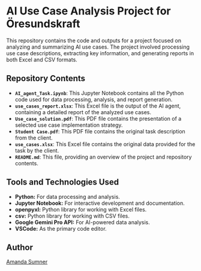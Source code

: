 # AI Use Case Analysis Project for Öresundskraft

This repository contains the code and outputs for a project focused on analyzing and summarizing AI use cases. The project involved processing use case descriptions, extracting key information, and generating reports in both Excel and CSV formats.

## Repository Contents

* **`AI_agent_Task.ipynb`**: This Jupyter Notebook contains all the Python code used for data processing, analysis, and report generation.
* **`use_cases_report.xlsx`**: This Excel file is the output of the AI agent, containing a detailed report of the analyzed use cases.
* **`Use_case_solution.pdf`**: This PDF file contains the presentation of a selected use case implementation strategy.
* **`Student Case.pdf`**: This PDF file contains the original task description from the client.
* **`use_cases.xlsx`**: This Excel file contains the original data provided for the task by the client.
* **`README.md`**: This file, providing an overview of the project and repository contents.

## Tools and Technologies Used

* **Python:** For data processing and analysis.
* **Jupyter Notebook:** For interactive development and documentation.
* **openpyxl:** Python library for working with Excel files.
* **csv:** Python library for working with CSV files.
* **Google Gemini Pro API:** For AI-powered data analysis.
* **VSCode:** As the primary code editor.

## Author

[Amanda Sumner](https://github.com/PieRatCat)
